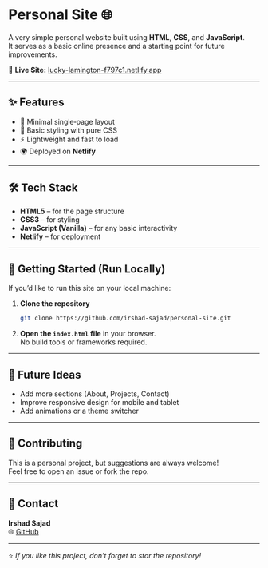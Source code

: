 # Personal Site 🌐

A very simple personal website built using **HTML**, **CSS**, and **JavaScript**.  
It serves as a basic online presence and a starting point for future improvements.

🔗 **Live Site:** [lucky-lamington-f797c1.netlify.app](https://lucky-lamington-f797c1.netlify.app/)

---

## ✨ Features

- 📄 Minimal single‑page layout  
- 🎨 Basic styling with pure CSS  
- ⚡ Lightweight and fast to load  
- 🌍 Deployed on **Netlify**

---

## 🛠️ Tech Stack

- **HTML5** – for the page structure  
- **CSS3** – for styling  
- **JavaScript (Vanilla)** – for any basic interactivity  
- **Netlify** – for deployment

---

## 🚀 Getting Started (Run Locally)

If you’d like to run this site on your local machine:

1. **Clone the repository**
   ```bash
   git clone https://github.com/irshad-sajad/personal-site.git
   ```

2. **Open the `index.html` file** in your browser.  
   No build tools or frameworks required.

---

## 📌 Future Ideas

- Add more sections (About, Projects, Contact)  
- Improve responsive design for mobile and tablet  
- Add animations or a theme switcher

---

## 🤝 Contributing

This is a personal project, but suggestions are always welcome!  
Feel free to open an issue or fork the repo.

---

## 📧 Contact

**Irshad Sajad**  
🌐 [GitHub](https://github.com/irshad-sajad)

---

⭐ *If you like this project, don’t forget to star the repository!*

